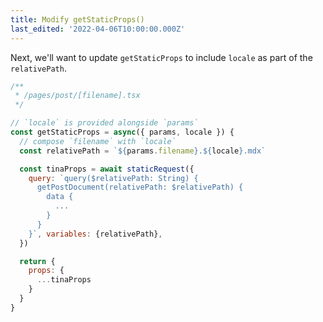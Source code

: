 ```yaml
---
title: Modify getStaticProps()
last_edited: '2022-04-06T10:00:00.000Z'
---
```


Next, we'll want to update `getStaticProps` to include `locale` as part of the `relativePath`.

```js
/**
 * /pages/post/[filename].tsx
 */

// `locale` is provided alongside `params`
const getStaticProps = async({ params, locale }) {
  // compose `filename` with `locale`
  const relativePath = `${params.filename}.${locale}.mdx`

  const tinaProps = await staticRequest({
    query: `query($relativePath: String) {
      getPostDocument(relativePath: $relativePath) {
        data {
          ...
        }
      }
    }`, variables: {relativePath},
  })

  return {
    props: {
      ...tinaProps
    }
  }
}
```
